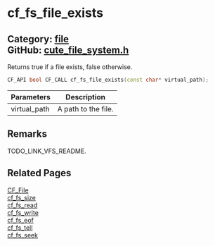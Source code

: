 [](../header.md ':include')

# cf_fs_file_exists

Category: [file](/api_reference?id=file)  
GitHub: [cute_file_system.h](https://github.com/RandyGaul/cute_framework/blob/master/include/cute_file_system.h)  
---

Returns true if a file exists, false otherwise.

```cpp
CF_API bool CF_CALL cf_fs_file_exists(const char* virtual_path);
```

Parameters | Description
--- | ---
virtual_path | A path to the file.

## Remarks

TODO_LINK_VFS_README.

## Related Pages

[CF_File](/file/cf_file.md)  
[cf_fs_size](/file/cf_fs_size.md)  
[cf_fs_read](/file/cf_fs_read.md)  
[cf_fs_write](/file/cf_fs_write.md)  
[cf_fs_eof](/file/cf_fs_eof.md)  
[cf_fs_tell](/file/cf_fs_tell.md)  
[cf_fs_seek](/file/cf_fs_seek.md)  
